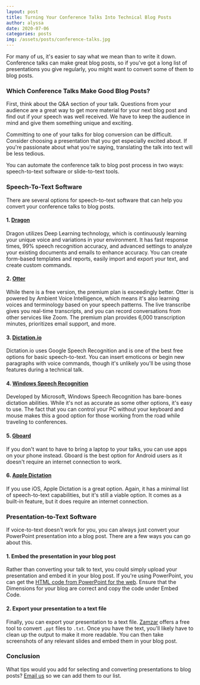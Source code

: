 ```yaml
---
layout: post
title: Turning Your Conference Talks Into Technical Blog Posts
author: alyssa
date: 2020-07-06
categories: posts
img: /assets/posts/conference-talks.jpg
---
```


For many of us, it's easier to say what we mean than to write it down. Conference talks can make great blog posts, so if you've got a long list of presentations you give regularly, you might want to convert some of them to blog posts.

### Which Conference Talks Make Good Blog Posts?
First, think about the Q&A section of your talk. Questions from your audience are a great way to get more material for your next blog post and find out if your speech was well received. We have to keep the audience in mind and give them something unique and exciting.

Committing to one of your talks for blog conversion can be difficult. Consider choosing a presentation that you get especially excited about. If you're passionate about what you're saying, translating the talk into text will be less tedious.

You can automate the conference talk to blog post process in two ways: speech-to-text software or slide-to-text tools.

### Speech-To-Text Software
There are several options for speech-to-text software that can help you convert your conference talks to blog posts.

#### 1. [Dragon](https://www.nuance.com/dragon/business-solutions/dragon-professional-individual.html)
Dragon utilizes Deep Learning technology, which is continuously learning your unique voice and variations in your environment. It has fast response times, 99% speech recognition accuracy, and advanced settings to analyze your existing documents and emails to enhance accuracy. You can create form-based templates and reports, easily import and export your text, and create custom commands.

#### 2. [Otter](https://otter.ai/)
While there is a free version, the premium plan is exceedingly better. Otter is powered by Ambient Voice Intelligence, which means it's also learning voices and terminology based on your speech patterns. The live transcribe gives you real-time transcripts, and you can record conversations from other services like Zoom. The premium plan provides 6,000 transcription minutes, prioritizes email support, and more. 

#### 3. [Dictation.io](https://dictation.io/)
Dictation.io uses Google Speech Recognition and is one of the best free options for basic speech-to-text. You can insert emoticons or begin new paragraphs with voice commands, though it's unlikely you'll be using those features during a technical talk.
	
#### 4. [Windows Speech Recognition](https://www.windowscentral.com/how-set-speech-recognition-windows-10)
Developed by Microsoft, Windows Speech Recognition has bare-bones dictation abilities. While it's not as accurate as some other options, it's easy to use. The fact that you can control your PC without your keyboard and mouse makes this a good option for those working from the road while traveling to conferences.

#### 5. [Gboard](https://play.google.com/store/apps/details?id=com.google.android.inputmethod.latin&hl=en_US)
If you don't want to have to bring a laptop to your talks, you can use apps on your phone instead. Gboard is the best option for Android users as it doesn't require an internet connection to work.

#### 6. [Apple Dictation](https://apps.apple.com/us/app/dictation-speech-to-text/id112477233)
If you use iOS, Apple Dictation is a great option. Again, it has a minimal list of speech-to-text capabilities, but it's still a viable option. It comes as a built-in feature, but it does require an internet connection.

### Presentation-to-Text Software
If voice-to-text doesn't work for you, you can always just convert your PowerPoint presentation into a blog post. There are a few ways you can go about this.

#### 1. Embed the presentation in your blog post
Rather than converting your talk to text, you could simply upload your presentation and embed it in your blog post. If you're using PowerPoint, you can get the [HTML code from PowerPoint for the web](https://smallbusiness.chron.com/convert-powerpoint-presentations-html-format-39643.html). Ensure that the Dimensions for your blog are correct and copy the code under Embed Code.

#### 2. Export your presentation to a text file 
Finally, you can export your presentation to a text file. [Zamzar](https://www.zamzar.com/convert/ppt-to-txt/) offers a free tool to convert `.ppt` files to `.txt`. Once you have the text, you'll likely have to clean up the output to make it more readable. You can then take screenshots of any relevant slides and embed them in your blog post.

### Conclusion
What tips would you add for selecting and converting presentations to blog posts? [Email us](mailto:karl@draft.dev) so we can add them to our list.
